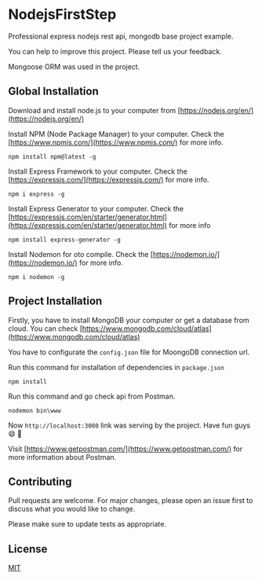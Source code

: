 # NodejsFirstStep

Professional express nodejs rest api, mongodb base project example.

You can help to improve this project. Please tell us your feedback.

Mongoose ORM was used in the project.

## Global Installation
Download and install node.js to your computer from [https://nodejs.org/en/](https://nodejs.org/en/)

Install NPM (Node Package Manager) to your computer. Check the [https://www.npmjs.com/](https://www.npmjs.com/) for more info. 
```node
npm install npm@latest -g
```

Install Express Framework to your computer. Check the [https://expressjs.com/](https://expressjs.com/) for more info.
```node
npm i express -g
```

Install Express Generator to your computer. Check the [https://expressjs.com/en/starter/generator.html](https://expressjs.com/en/starter/generator.html) for more info
```node
npm install express-generator -g
```

Install Nodemon for oto compile. Check the [https://nodemon.io/](https://nodemon.io/) for more info.
```node
npm i nodemon -g
```

## Project Installation

Firstly, you have to install MongoDB your computer or get a database from cloud. You can check [https://www.mongodb.com/cloud/atlas](https://www.mongodb.com/cloud/atlas)

You have to configurate the ```config.json``` file for MoongoDB connection url.

Run this command for installation of dependencies in ```package.json```

```node
npm install
```

Run this command and go check api from Postman.
```node
nodemon bin\www
```
Now ```http://localhost:3000``` link was serving by the project. Have fun guys :smile: :metal:

Visit [https://www.getpostman.com/](https://www.getpostman.com/) for more information about Postman.

## Contributing
Pull requests are welcome. For major changes, please open an issue first to discuss what you would like to change.

Please make sure to update tests as appropriate.

## License
[MIT](https://choosealicense.com/licenses/mit/)
